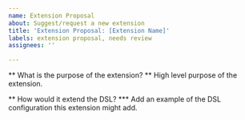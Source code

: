 ```yaml
---
name: Extension Proposal
about: Suggest/request a new extension
title: 'Extension Proposal: [Extension Name]'
labels: extension proposal, needs review
assignees: ''

---
```


** What is the purpose of the extension? **
High level purpose of the extension.

** How would it extend the DSL? ***
Add an example of the DSL configuration this extension might add.

